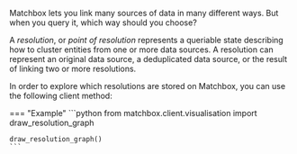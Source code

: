 Matchbox lets you link many sources of data in many different ways. But when you query it, which way should you choose?

A *resolution*, or *point of resolution* represents a queriable state describing how to cluster entities from one or more data sources. A resolution can represent an original data source, a deduplicated data source, or the result of linking two or more resolutions.

In order to explore which resolutions are stored on Matchbox, you can use the following client method:

=== "Example"
    ```python
    from matchbox.client.visualisation import draw_resolution_graph

    draw_resolution_graph()
    ```
